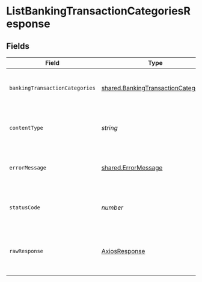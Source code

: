 # ListBankingTransactionCategoriesResponse


## Fields

| Field                                                                                                                                                                                | Type                                                                                                                                                                                 | Required                                                                                                                                                                             | Description                                                                                                                                                                          | Example                                                                                                                                                                              |
| ------------------------------------------------------------------------------------------------------------------------------------------------------------------------------------ | ------------------------------------------------------------------------------------------------------------------------------------------------------------------------------------ | ------------------------------------------------------------------------------------------------------------------------------------------------------------------------------------ | ------------------------------------------------------------------------------------------------------------------------------------------------------------------------------------ | ------------------------------------------------------------------------------------------------------------------------------------------------------------------------------------ |
| `bankingTransactionCategories`                                                                                                                                                       | [shared.BankingTransactionCategories](../../../sdk/models/shared/bankingtransactioncategories.md)                                                                                    | :heavy_minus_sign:                                                                                                                                                                   | Success                                                                                                                                                                              | {"_links":{"pageNumber":1,"pageSize":10,"totalResults":1,"self":{"href":"/companies/{id}/data/{dataType}"},"current":{"href":"/companies/{id}/data/{dataType}?page=1&pageSize=10"}}} |
| `contentType`                                                                                                                                                                        | *string*                                                                                                                                                                             | :heavy_check_mark:                                                                                                                                                                   | HTTP response content type for this operation                                                                                                                                        |                                                                                                                                                                                      |
| `errorMessage`                                                                                                                                                                       | [shared.ErrorMessage](../../../sdk/models/shared/errormessage.md)                                                                                                                    | :heavy_minus_sign:                                                                                                                                                                   | Your `query` parameter was not correctly formed                                                                                                                                      |                                                                                                                                                                                      |
| `statusCode`                                                                                                                                                                         | *number*                                                                                                                                                                             | :heavy_check_mark:                                                                                                                                                                   | HTTP response status code for this operation                                                                                                                                         |                                                                                                                                                                                      |
| `rawResponse`                                                                                                                                                                        | [AxiosResponse](https://axios-http.com/docs/res_schema)                                                                                                                              | :heavy_check_mark:                                                                                                                                                                   | Raw HTTP response; suitable for custom response parsing                                                                                                                              |                                                                                                                                                                                      |